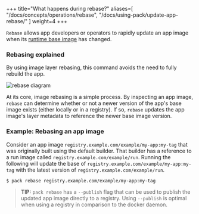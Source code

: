 
+++
title="What happens during rebase?"
aliases=[
  "/docs/concepts/operations/rebase",
  "/docs/using-pack/update-app-rebase/"
]
weight=4
+++

`Rebase` allows app developers or operators to rapidly update an app image when its [runtime base image] has changed.

<!--more-->

### Rebasing explained

By using image layer rebasing, this command avoids the need to fully rebuild the app.

![rebase diagram](/images/rebase.svg)

At its core, image rebasing is a simple process. By inspecting an app image, `rebase` can determine whether or not a
newer version of the app's base image exists (either locally or in a registry).
If so, `rebase` updates the app image's layer metadata to reference the newer base image version.

### Example: Rebasing an app image

Consider an app image `registry.example.com/example/my-app:my-tag` that was originally built using the default builder.
That builder has a reference to a run image called `registry.example.com/example/run`.
Running the following will update the base of `registry.example.com/example/my-app:my-tag` with the latest version of
`registry.example.com/example/run`.

```bash
$ pack rebase registry.example.com/example/my-app:my-tag
```

> **TIP:** `pack rebase` has a `--publish` flag that can be used to publish the updated app image directly to a registry. 
> Using `--publish` is optimal when using a registry in comparison to the docker daemon.

[runtime base image]: /docs/for-app-developers/concepts/base-images/run/
